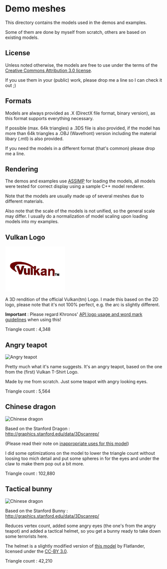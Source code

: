 # Demo meshes

This directory contains the models used in the demos and examples.

Some of them are done by myself from scratch, others are based on existing models.

## License

Unless noted otherwise, the models are free to use under the terms of the [Creative Commons Attribution 3.0 license](http://creativecommons.org/licenses/by/3.0/).

If you use them in your (public) work, please drop me a line so I can check it out ;)

## Formats

Models are always provided as .X (DirectX file format, binary version), as this format supports everything necessary.

If possible (max. 64k triangles) a .3DS file is also provided, if the model has more than 64k triangles a .OBJ (Wavefront) version including the material libary (.mtl) is also provided.

If you need the models in a different format (that's common) please drop me a line.

## Rendering

The demos and examples use [ASSIMP](http://assimp.sourceforge.net/) for loading the models, all models were tested for correct display using a sample C++ model renderer.

Note that the models are usually made up of several meshes due to different materials.

Also note that the scale of the models is not unified, so the general scale may differ. I usually do a normalization of model scaling upon loading models into my examples.

## Vulkan Logo
<img src="./images/vulkanlogo.png" alt="Chinese dragon" width="192px">

A 3D rendition of the official Vulkan(tm) Logo. I made this based on the 2D logo, please note that it's not 100% perfect, e.g. the arc is slightly different.

**Important** : Please regard Khronos' [API logo usage and word mark guidelines](https://www.khronos.org/legal/trademarks/) when using this!

Triangle count : 4,348

## Angry teapot
<img src="./images/angryteapot.png" alt="Angry teapot" width="192px">

Pretty much what it's name suggests. It's an angry teapot, based on the one from the (first) Vulkan T-Shirt Logo.

Made by me from scratch. Just some teapot with angry looking eyes.

Triangle count : 5,564

## Chinese dragon
<img src="./images/chinesedragon.png" alt="Chinese dragon" width="192px">

Based on the Stanford Dragon : http://graphics.stanford.edu/data/3Dscanrep/

(Please read their note on [inappropriate uses for this model](http://graphics.stanford.edu/data/3Dscanrep/#uses))

I did some optimizations on the model to lower the triangle count without loosing too mich detail and put some spheres in for the eyes and under the claw to make them pop out a bit more.

Triangle count : 102,880

## Tactical bunny
<img src="./images/tacticalbunny.png" alt="Chinese dragon" width="192px">

Based on the Stanford Bunny : http://graphics.stanford.edu/data/3Dscanrep/

Reduces vertex count, added some angry eyes (the one's from the angry teapot) and added a tactical helmet, so you get a bunny ready to take down some terrorists here.

The helmet is a slightly modified version of [this model](http://opengameart.org/content/helmet) by Flatlander, licensed under the [CC-BY 3.0](http://creativecommons.org/licenses/by/3.0/).

Triangle count : 42,210
